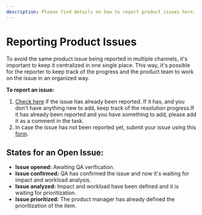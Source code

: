 ```yaml
---
description: Please find details on how to report product issues here.
---
```


# Reporting Product Issues

To avoid the same product issue being reported in multiple channels, it's important to keep it centralized in one single place. This way, it's possible for the reporter to keep track of the progress and the product team to work on the issue in an organized way.

**To report an issue:**

1. [Check here](https://app.clickup.com/4207297/v/l/6-13517019-1) if the issue has already been reported. If it has, and you don't have anything new to add, keep track of the resolution progress.If it has already been reported and you have something to add, please add it as a comment in the task.
2. In case the issue has not been reported yet, submit your issue using this [form](https://forms.clickup.com/f/40cp1-8977/TD95VMUEGSZHV2IE7A).

## States for an Open Issue:

* **Issue opened:** Awaiting QA verification.
* **Issue confirmed:** QA has confirmed the issue and now it's waiting for impact and workload analysis.
* **Issue analyzed:** Impact and workload have been defined and it is waiting for prioritization.
* **Issue prioritized:** The product manager has already defined the prioritization of the item. 

